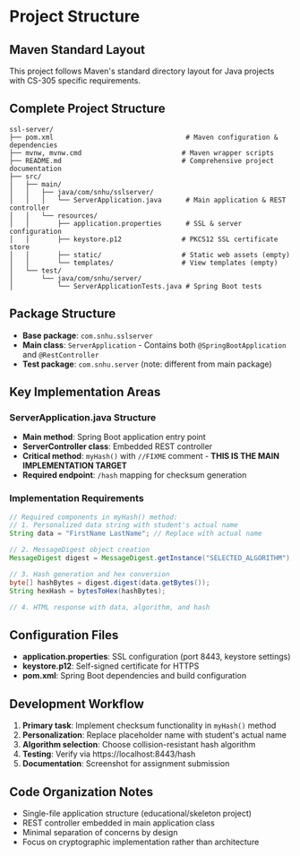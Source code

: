 # Project Structure

## Maven Standard Layout
This project follows Maven's standard directory layout for Java projects with CS-305 specific requirements.

## Complete Project Structure
```
ssl-server/
├── pom.xml                                 # Maven configuration & dependencies
├── mvnw, mvnw.cmd                         # Maven wrapper scripts
├── README.md                              # Comprehensive project documentation
├── src/
│   ├── main/
│   │   ├── java/com/snhu/sslserver/
│   │   │   └── ServerApplication.java      # Main application & REST controller
│   │   └── resources/
│   │       ├── application.properties      # SSL & server configuration
│   │       ├── keystore.p12               # PKCS12 SSL certificate store
│   │       ├── static/                    # Static web assets (empty)
│   │       └── templates/                 # View templates (empty)
│   └── test/
│       └── java/com/snhu/server/
│           └── ServerApplicationTests.java # Spring Boot tests
```

## Package Structure
- **Base package**: `com.snhu.sslserver`
- **Main class**: `ServerApplication` - Contains both `@SpringBootApplication` and `@RestController`
- **Test package**: `com.snhu.server` (note: different from main package)

## Key Implementation Areas

### ServerApplication.java Structure
- **Main method**: Spring Boot application entry point
- **ServerController class**: Embedded REST controller
- **Critical method**: `myHash()` with `//FIXME` comment - **THIS IS THE MAIN IMPLEMENTATION TARGET**
- **Required endpoint**: `/hash` mapping for checksum generation

### Implementation Requirements
```java
// Required components in myHash() method:
// 1. Personalized data string with student's actual name
String data = "FirstName LastName"; // Replace with actual name

// 2. MessageDigest object creation
MessageDigest digest = MessageDigest.getInstance("SELECTED_ALGORITHM");

// 3. Hash generation and hex conversion
byte[] hashBytes = digest.digest(data.getBytes());
String hexHash = bytesToHex(hashBytes);

// 4. HTML response with data, algorithm, and hash
```

## Configuration Files
- **application.properties**: SSL configuration (port 8443, keystore settings)
- **keystore.p12**: Self-signed certificate for HTTPS
- **pom.xml**: Spring Boot dependencies and build configuration

## Development Workflow
1. **Primary task**: Implement checksum functionality in `myHash()` method
2. **Personalization**: Replace placeholder name with student's actual name
3. **Algorithm selection**: Choose collision-resistant hash algorithm
4. **Testing**: Verify via https://localhost:8443/hash
5. **Documentation**: Screenshot for assignment submission

## Code Organization Notes
- Single-file application structure (educational/skeleton project)
- REST controller embedded in main application class
- Minimal separation of concerns by design
- Focus on cryptographic implementation rather than architecture